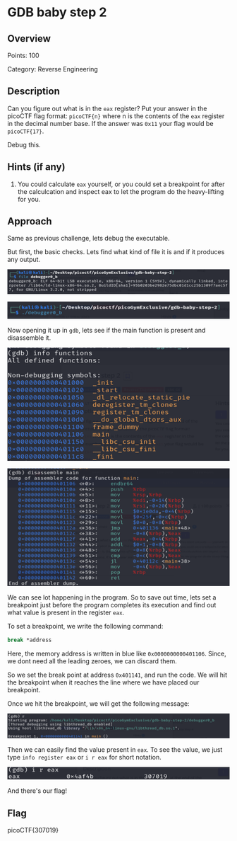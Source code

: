 # GDB baby step 2

## Overview

Points: 100

Category: Reverse Engineering

## Description

Can you figure out what is in the `eax` register? Put your answer in the picoCTF flag format: `picoCTF{n}` where n is the contents of the `eax` register in the decimal number base. If the answer was `0x11` your flag would be `picoCTF{17}`. 

Debug this.

## Hints (if any)
1. You could calculate `eax` yourself, or you could set a breakpoint for after the calculcation and inspect eax to let the program do the heavy-lifting for you.
## Approach

Same as previous challenge, lets debug the executable.

But first, the basic checks. Lets find what kind of file it is and if it produces any output.

![file type](./img/gdb%20baby%20step%202%201.png)

![file output](./img/gdb%20baby%20step%202%202.png)

Now opening it up in `gdb`, lets see if the main function is present and disassemble it.

![list of functions](./img/gdb%20baby%20step%202%203.png)

![disassembled main](./img/gdb%20baby%20step%202%204.png)

We can see lot happening in the program. So to save out time, lets set a breakpoint just before the program completes its execution and find out what value is present in the register `eax`.

To set a breakpoint, we write the following command:
```bash
break *address
```
Here, the memory address is written in blue like `0x0000000000401106`. Since, we dont need all the leading zeroes, we can discard them.

So we set the break point at address `0x401141`, and run the code. We will hit the breakpoint when it reaches the line where we have placed our breakpoint.

Once we hit the breakpoint, we will get the following message:

![breakpoint hit](./img/gdb%20baby%20step%202%205.png)

Then we can easily find the value present in `eax`. To see the value, we just type `info register eax` or `i r eax` for short notation.

![eax value](./img/gdb%20baby%20step%202%206.png)

And there's our flag!

## Flag
picoCTF{307019}